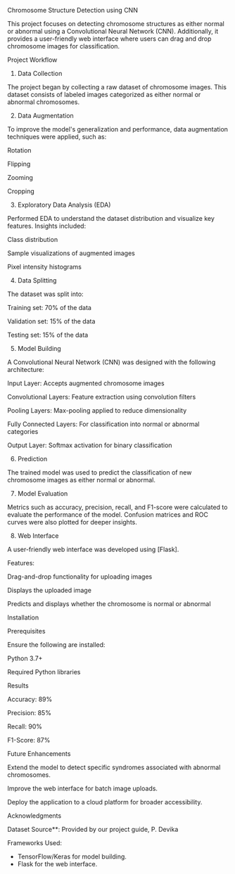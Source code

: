 Chromosome Structure Detection using CNN

This project focuses on detecting chromosome structures as either normal or abnormal using a Convolutional Neural Network (CNN). Additionally, it provides a user-friendly web interface where users can drag and drop chromosome images for classification.

Project Workflow

1. Data Collection

The project began by collecting a raw dataset of chromosome images. This dataset consists of labeled images categorized as either normal or abnormal chromosomes.

2. Data Augmentation

To improve the model's generalization and performance, data augmentation techniques were applied, such as:

Rotation

Flipping

Zooming

Cropping

3. Exploratory Data Analysis (EDA)

Performed EDA to understand the dataset distribution and visualize key features. Insights included:

Class distribution

Sample visualizations of augmented images

Pixel intensity histograms

4. Data Splitting

The dataset was split into:

Training set: 70% of the data

Validation set: 15% of the data

Testing set: 15% of the data

5. Model Building

A Convolutional Neural Network (CNN) was designed with the following architecture:

Input Layer: Accepts augmented chromosome images

Convolutional Layers: Feature extraction using convolution filters

Pooling Layers: Max-pooling applied to reduce dimensionality

Fully Connected Layers: For classification into normal or abnormal categories

Output Layer: Softmax activation for binary classification

6. Prediction

The trained model was used to predict the classification of new chromosome images as either normal or abnormal.

7. Model Evaluation

Metrics such as accuracy, precision, recall, and F1-score were calculated to evaluate the performance of the model. Confusion matrices and ROC curves were also plotted for deeper insights.

8. Web Interface

A user-friendly web interface was developed using [Flask].

Features:

Drag-and-drop functionality for uploading images

Displays the uploaded image

Predicts and displays whether the chromosome is normal or abnormal

Installation

Prerequisites

Ensure the following are installed:

Python 3.7+

Required Python libraries 

Results

Accuracy: 89%

Precision: 85%

Recall: 90%

F1-Score: 87%

Future Enhancements

Extend the model to detect specific syndromes associated with abnormal chromosomes.

Improve the web interface for batch image uploads.

Deploy the application to a cloud platform for broader accessibility.

Acknowledgments

Dataset Source**: Provided by our project guide, P. Devika

Frameworks Used:  
  - TensorFlow/Keras for model building.  
  - Flask for the web interface.  

